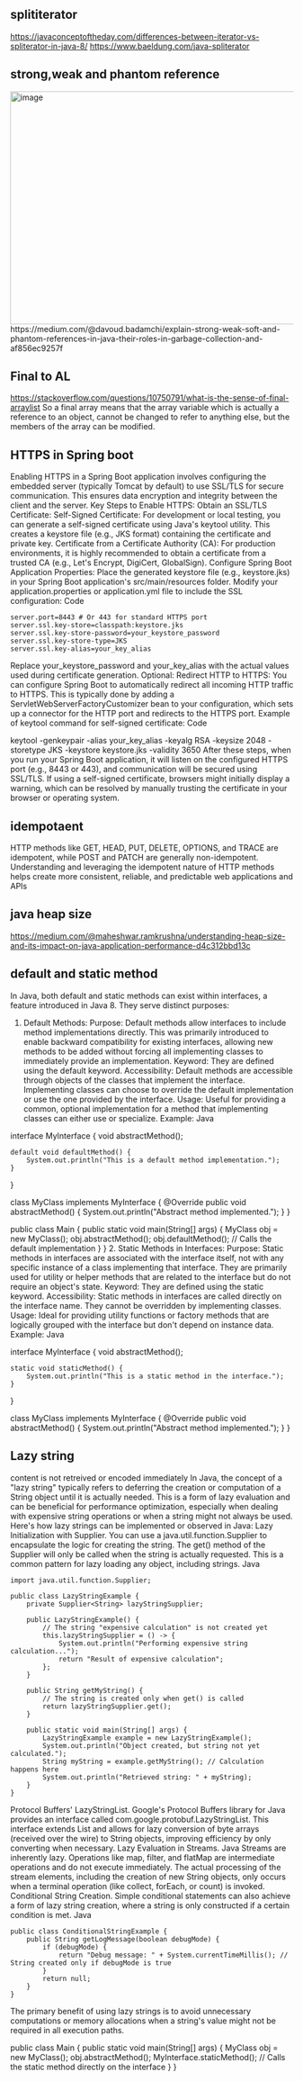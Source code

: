 ## splititerator
https://javaconceptoftheday.com/differences-between-iterator-vs-spliterator-in-java-8/
https://www.baeldung.com/java-spliterator

## strong,weak and phantom reference
<img width="705" height="414" alt="image" src="https://github.com/user-attachments/assets/0464ac94-4b53-43a0-9cf6-67d039a69082" />
https://medium.com/@davoud.badamchi/explain-strong-weak-soft-and-phantom-references-in-java-their-roles-in-garbage-collection-and-af856ec9257f

## Final to AL
https://stackoverflow.com/questions/10750791/what-is-the-sense-of-final-arraylist
So a final array means that the array variable which is actually a reference to an object, cannot be changed to refer to anything else, but the members of the array can be modified.

## HTTPS in Spring boot
Enabling HTTPS in a Spring Boot application involves configuring the embedded server (typically Tomcat by default) to use SSL/TLS for secure communication. This ensures data encryption and integrity between the client and the server.
Key Steps to Enable HTTPS:
Obtain an SSL/TLS Certificate:
Self-Signed Certificate: For development or local testing, you can generate a self-signed certificate using Java's keytool utility. This creates a keystore file (e.g., JKS format) containing the certificate and private key.
Certificate from a Certificate Authority (CA): For production environments, it is highly recommended to obtain a certificate from a trusted CA (e.g., Let's Encrypt, DigiCert, GlobalSign).
Configure Spring Boot Application Properties:
Place the generated keystore file (e.g., keystore.jks) in your Spring Boot application's src/main/resources folder.
Modify your application.properties or application.yml file to include the SSL configuration:
Code

    server.port=8443 # Or 443 for standard HTTPS port
    server.ssl.key-store=classpath:keystore.jks
    server.ssl.key-store-password=your_keystore_password
    server.ssl.key-store-type=JKS
    server.ssl.key-alias=your_key_alias
Replace your_keystore_password and your_key_alias with the actual values used during certificate generation.
Optional: Redirect HTTP to HTTPS:
You can configure Spring Boot to automatically redirect all incoming HTTP traffic to HTTPS. This is typically done by adding a ServletWebServerFactoryCustomizer bean to your configuration, which sets up a connector for the HTTP port and redirects to the HTTPS port.
Example of keytool command for self-signed certificate:
Code

keytool -genkeypair -alias your_key_alias -keyalg RSA -keysize 2048 -storetype JKS -keystore keystore.jks -validity 3650
After these steps, when you run your Spring Boot application, it will listen on the configured HTTPS port (e.g., 8443 or 443), and communication will be secured using SSL/TLS. If using a self-signed certificate, browsers might initially display a warning, which can be resolved by manually trusting the certificate in your browser or operating system.

## idempotaent
HTTP methods like GET, HEAD, PUT, DELETE, OPTIONS, and TRACE are idempotent, while POST and PATCH are generally non-idempotent. Understanding and leveraging the idempotent nature of HTTP methods helps create more consistent, reliable, and predictable web applications and APIs

## java heap size
https://medium.com/@maheshwar.ramkrushna/understanding-heap-size-and-its-impact-on-java-application-performance-d4c312bbd13c

## default and static method
In Java, both default and static methods can exist within interfaces, a feature introduced in Java 8. They serve distinct purposes:
1. Default Methods:
Purpose:
Default methods allow interfaces to include method implementations directly. This was primarily introduced to enable backward compatibility for existing interfaces, allowing new methods to be added without forcing all implementing classes to immediately provide an implementation.
Keyword:
They are defined using the default keyword.
Accessibility:
Default methods are accessible through objects of the classes that implement the interface. Implementing classes can choose to override the default implementation or use the one provided by the interface.
Usage:
Useful for providing a common, optional implementation for a method that implementing classes can either use or specialize.
Example:
Java

interface MyInterface {
    void abstractMethod(); 

    default void defaultMethod() {
        System.out.println("This is a default method implementation.");
    }
}

class MyClass implements MyInterface {
    @Override
    public void abstractMethod() {
        System.out.println("Abstract method implemented.");
    }
}

public class Main {
    public static void main(String[] args) {
        MyClass obj = new MyClass();
        obj.abstractMethod(); 
        obj.defaultMethod(); // Calls the default implementation
    }
}
2. Static Methods in Interfaces:
Purpose:
Static methods in interfaces are associated with the interface itself, not with any specific instance of a class implementing that interface. They are primarily used for utility or helper methods that are related to the interface but do not require an object's state.
Keyword:
They are defined using the static keyword.
Accessibility:
Static methods in interfaces are called directly on the interface name. They cannot be overridden by implementing classes. 
Usage:
Ideal for providing utility functions or factory methods that are logically grouped with the interface but don't depend on instance data.
Example:
Java

interface MyInterface {
    void abstractMethod();

    static void staticMethod() {
        System.out.println("This is a static method in the interface.");
    }
}

class MyClass implements MyInterface {
    @Override
    public void abstractMethod() {
        System.out.println("Abstract method implemented.");
    }
}

## Lazy string
content is not retreived or encoded immediately
In Java, the concept of a "lazy string" typically refers to deferring the creation or computation of a String object until it is actually needed. This is a form of lazy evaluation and can be beneficial for performance optimization, especially when dealing with expensive string operations or when a string might not always be used.
Here's how lazy strings can be implemented or observed in Java: Lazy Initialization with Supplier.
You can use a java.util.function.Supplier<String> to encapsulate the logic for creating the string. The get() method of the Supplier will only be called when the string is actually requested. This is a common pattern for lazy loading any object, including strings.
Java

    import java.util.function.Supplier;

    public class LazyStringExample {
        private Supplier<String> lazyStringSupplier;

        public LazyStringExample() {
            // The string "expensive calculation" is not created yet
            this.lazyStringSupplier = () -> {
                System.out.println("Performing expensive string calculation...");
                return "Result of expensive calculation";
            };
        }

        public String getMyString() {
            // The string is created only when get() is called
            return lazyStringSupplier.get();
        }

        public static void main(String[] args) {
            LazyStringExample example = new LazyStringExample();
            System.out.println("Object created, but string not yet calculated.");
            String myString = example.getMyString(); // Calculation happens here
            System.out.println("Retrieved string: " + myString);
        }
    }
Protocol Buffers' LazyStringList.
Google's Protocol Buffers library for Java provides an interface called com.google.protobuf.LazyStringList. This interface extends List<String> and allows for lazy conversion of byte arrays (received over the wire) to String objects, improving efficiency by only converting when necessary. Lazy Evaluation in Streams.
Java Streams are inherently lazy. Operations like map, filter, and flatMap are intermediate operations and do not execute immediately. The actual processing of the stream elements, including the creation of new String objects, only occurs when a terminal operation (like collect, forEach, or count) is invoked. Conditional String Creation.
Simple conditional statements can also achieve a form of lazy string creation, where a string is only constructed if a certain condition is met.
Java

    public class ConditionalStringExample {
        public String getLogMessage(boolean debugMode) {
            if (debugMode) {
                return "Debug message: " + System.currentTimeMillis(); // String created only if debugMode is true
            }
            return null;
        }
    }
The primary benefit of using lazy strings is to avoid unnecessary computations or memory allocations when a string's value might not be required in all execution paths.

public class Main {
    public static void main(String[] args) {
        MyClass obj = new MyClass();
        obj.abstractMethod();
        MyInterface.staticMethod(); // Calls the static method directly on the interface
    }
}
